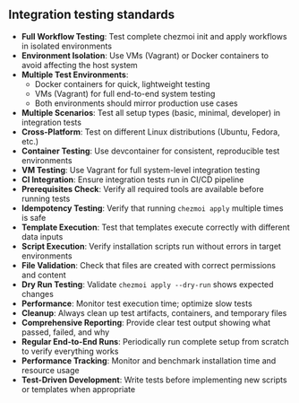 ## Integration testing standards

- **Full Workflow Testing**: Test complete chezmoi init and apply workflows in isolated environments
- **Environment Isolation**: Use VMs (Vagrant) or Docker containers to avoid affecting the host system
- **Multiple Test Environments**:
  - Docker containers for quick, lightweight testing
  - VMs (Vagrant) for full end-to-end system testing
  - Both environments should mirror production use cases
- **Multiple Scenarios**: Test all setup types (basic, minimal, developer) in integration tests
- **Cross-Platform**: Test on different Linux distributions (Ubuntu, Fedora, etc.)
- **Container Testing**: Use devcontainer for consistent, reproducible test environments
- **VM Testing**: Use Vagrant for full system-level integration testing
- **CI Integration**: Ensure integration tests run in CI/CD pipeline
- **Prerequisites Check**: Verify all required tools are available before running tests
- **Idempotency Testing**: Verify that running `chezmoi apply` multiple times is safe
- **Template Execution**: Test that templates execute correctly with different data inputs
- **Script Execution**: Verify installation scripts run without errors in target environments
- **File Validation**: Check that files are created with correct permissions and content
- **Dry Run Testing**: Validate `chezmoi apply --dry-run` shows expected changes
- **Performance**: Monitor test execution time; optimize slow tests
- **Cleanup**: Always clean up test artifacts, containers, and temporary files
- **Comprehensive Reporting**: Provide clear test output showing what passed, failed, and why
- **Regular End-to-End Runs**: Periodically run complete setup from scratch to verify everything works
- **Performance Tracking**: Monitor and benchmark installation time and resource usage
- **Test-Driven Development**: Write tests before implementing new scripts or templates when appropriate

